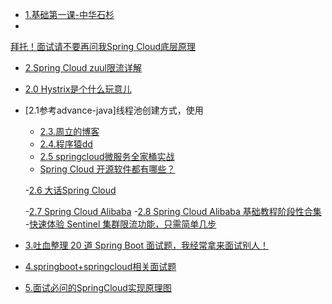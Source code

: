 - [1.基础第一课-中华石杉](https://mp.weixin.qq.com/s/mOk0KuEWQUiugyRA3-FXwg)
- 
 [拜托！面试请不要再问我Spring Cloud底层原理](https://mp.weixin.qq.com/s/FQQdFlf5LJee6rL4pk2ofA)

- [2.Spring Cloud zuul限流详解](http://www.itmuch.com/spring-cloud-sum/spring-cloud-ratelimit/) 
- [2.0 Hystrix是个什么玩意儿](https://mp.weixin.qq.com/s/XAdvLVPrGjJayW7yPjtr3g)

- [2.1参考advance-java]线程池创建方式，使用

    - [2.3.周立的博客](http://www.itmuch.com/spring-cloud/finchley-1/)
    - [2.4.程序猿dd](http://blog.didispace.com/)
    - [2.5 springcloud微服务全家桶实战](https://www.jianshu.com/p/b8b230d0ef98)
    - [Spring Cloud 开源软件都有哪些？](http://www.ityouknow.com/springcloud/2018/08/06/spring-cloud-open-source.html)
   
    -[2.6 大话Spring Cloud](http://www.ityouknow.com/springcloud/2017/05/01/simple-springcloud.html)

    -[2.7 Spring Cloud Alibaba](https://github.com/spring-cloud-incubator/spring-cloud-alibaba/blob/master/README-zh.md)
    -[2.8 Spring Cloud Alibaba 基础教程阶段性合集](https://mp.weixin.qq.com/s/KCFZX6PXcS82koGZ5taKEg)
    -[快速体验 Sentinel 集群限流功能，只需简单几步](https://mp.weixin.qq.com/s/pL3XD1_EKPBF-j3hnJ7Vlw)
- [3.吐血整理 20 道 Spring Boot 面试题，我经常拿来面试别人！](https://zhuanlan.zhihu.com/p/47162611)
- [4.springboot+springcloud相关面试题](https://blog.csdn.net/LRXmrlirixing/article/details/80864675)
- [5.面试必问的SpringCloud实现原理图](https://www.imooc.com/article/23679)
